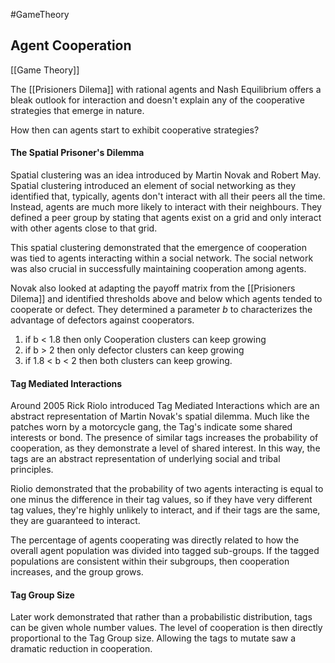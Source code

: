 #GameTheory 
## Agent Cooperation

[[Game Theory]]

The [[Prisioners Dilema]] with rational agents and Nash Equilibrium offers a bleak outlook for interaction and doesn't explain any of the cooperative strategies that emerge in nature.

How then can agents start to exhibit cooperative strategies?

#### The Spatial Prisoner's Dilemma
Spatial clustering was an idea introduced by Martin Novak and Robert May.  Spatial clustering introduced an element of social networking as they identified that, typically, agents don't interact with all their peers all the time. Instead, agents are much more likely to interact with their neighbours.  They defined a peer group by stating that agents exist on a grid and only interact with other agents close to that grid.  

This spatial clustering demonstrated that the emergence of cooperation was tied to agents interacting within a social network. The social network was also crucial in successfully maintaining cooperation among agents.  

Novak also looked at adapting the payoff matrix from the [[Prisioners Dilema]] and identified thresholds above and below which agents tended to cooperate or defect.  They determined a parameter *b* to characterizes the advantage of defectors against cooperators.  

1. if b < 1.8 then only Cooperation clusters can keep growing
2. if b > 2 then only defector clusters can keep growing
3. if 1.8 < b < 2 then both clusters can keep growing.

#### Tag Mediated Interactions
Around 2005 Rick Riolo introduced Tag Mediated Interactions which are an abstract representation of Martin Novak's spatial dilemma.  Much like the patches worn by a motorcycle gang, the Tag's indicate some shared interests or bond.  The presence of similar tags increases the probability of cooperation, as they demonstrate a level of shared interest. In this way, the tags are an abstract representation of underlying social and tribal principles.  

Riolio demonstrated that the probability of two agents interacting is equal to one minus the difference in their tag values, so if they have very different tag values, they're highly unlikely to interact, and if their tags are the same, they are guaranteed to interact.  

The percentage of agents cooperating was directly related to how the overall agent population was divided into tagged sub-groups.  If the tagged populations are consistent within their subgroups, then cooperation increases, and the group grows.  


#### Tag Group Size
Later work demonstrated that rather than a probabilistic distribution, tags can be given whole number values.  The level of cooperation is then directly proportional to the Tag Group size.  Allowing the tags to mutate saw a dramatic reduction in cooperation.  